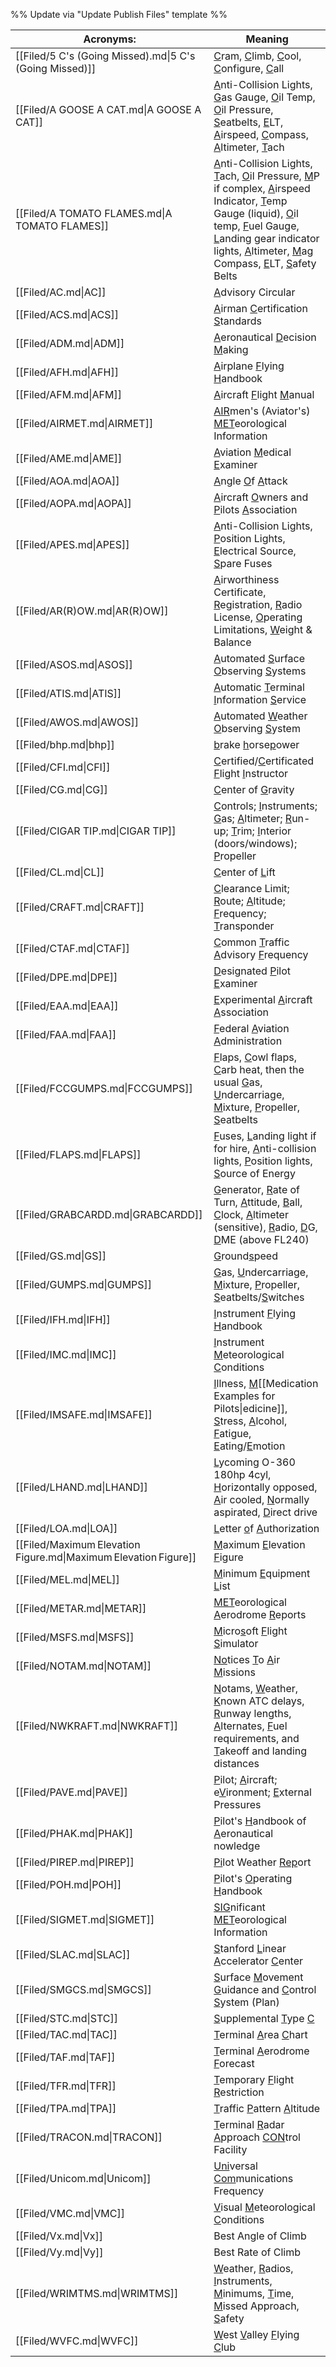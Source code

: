 %% Update via "Update Publish Files" template %% 

| Acronyms:                                                       | Meaning                                                                                                                                                                                                                                                                                       |
| --------------------------------------------------------------- | --------------------------------------------------------------------------------------------------------------------------------------------------------------------------------------------------------------------------------------------------------------------------------------------- |
| [[Filed/5 C's (Going Missed).md\|5 C's (Going Missed)]]         | <u>C</u>ram, <u>C</u>limb, <u>C</u>ool, <u>C</u>onfigure, <u>C</u>all                                                                                                                                                                                                                         |
| [[Filed/A GOOSE A CAT.md\|A GOOSE A CAT]]                       | <u>A</u>nti-Collision Lights, <u>G</u>as Gauge, <u>O</u>il Temp, <u>O</u>il Pressure, <u>S</u>eatbelts, <u>E</u>LT, <u>A</u>irspeed, <u>C</u>ompass, <u>A</u>ltimeter, <u>T</u>ach                                                                                                            |
| [[Filed/A TOMATO FLAMES.md\|A TOMATO FLAMES]]                   | <u>A</u>nti-Collision Lights, <u>T</u>ach, <u>O</u>il Pressure, <u>M</u>P if complex, <u>A</u>irspeed Indicator, <u>T</u>emp Gauge (liquid), <u>O</u>il temp,  <u>F</u>uel Gauge, <u>L</u>anding gear indicator lights, <u>A</u>ltimeter, <u>M</u>ag Compass, <u>E</u>LT, <u>S</u>afety Belts |
| [[Filed/AC.md\|AC]]                                             | <u>A</u>dvisory <u></u>Circular                                                                                                                                                                                                                                                               |
| [[Filed/ACS.md\|ACS]]                                           | <u>A</u>irman <u>C</u>ertification <u>S</u>tandards                                                                                                                                                                                                                                           |
| [[Filed/ADM.md\|ADM]]                                           | <u>A</u>eronautical <u>D</u>ecision <u>M</u>aking                                                                                                                                                                                                                                             |
| [[Filed/AFH.md\|AFH]]                                           | <u>A</u>irplane <u>F</u>lying <u>H</u>andbook                                                                                                                                                                                                                                                 |
| [[Filed/AFM.md\|AFM]]                                           | <u>A</u>ircraft <u>F</u>light <u>M</u>anual                                                                                                                                                                                                                                                   |
| [[Filed/AIRMET.md\|AIRMET]]                                     | <u>AIR</u>men's (Aviator's) <u>MET</u>eorological Information                                                                                                                                                                                                                                 |
| [[Filed/AME.md\|AME]]                                           | <u>A</u>viation <u>M</u>edical <u>E</u>xaminer                                                                                                                                                                                                                                                |
| [[Filed/AOA.md\|AOA]]                                           | <u>A</u>ngle <u>O</u>f <u>A</u>ttack                                                                                                                                                                                                                                                          |
| [[Filed/AOPA.md\|AOPA]]                                         | <u>A</u>ircraft <u>O</u>wners and <u>P</u>ilots <u>A</u>ssociation                                                                                                                                                                                                                            |
| [[Filed/APES.md\|APES]]                                         | <u>A</u>nti-Collision Lights, <u>P</u>osition Lights, <u>E</u>lectrical Source, <u>S</u>pare Fuses                                                                                                                                                                                            |
| [[Filed/AR(R)OW.md\|AR(R)OW]]                                   | <u>A</u>irworthiness Certificate, <u>R</u>egistration, <u>R</u>adio License, <u>O</u>perating Limitations, <u>W</u>eight & Balance                                                                                                                                                            |
| [[Filed/ASOS.md\|ASOS]]                                         | <u>A</u>utomated <u>S</u>urface <u>O</u>bserving <u>S</u>ystems                                                                                                                                                                                                                               |
| [[Filed/ATIS.md\|ATIS]]                                         | <u>A</u>utomatic <u>T</u>erminal <u>I</u>nformation <u>S</u>ervice                                                                                                                                                                                                                            |
| [[Filed/AWOS.md\|AWOS]]                                         | <u>A</u>utomated <u>W</u>eather <u>O</u>bserving <u>S</u>ystem                                                                                                                                                                                                                                |
| [[Filed/bhp.md\|bhp]]                                           | <u>b</u>rake <u>h</u>orse<u>p</u>ower                                                                                                                                                                                                                                                         |
| [[Filed/CFI.md\|CFI]]                                           | <u>C</u>ertified/<u>C</u>ertificated <u>F</u>light <u>I</u>nstructor                                                                                                                                                                                                                          |
| [[Filed/CG.md\|CG]]                                             | <u>C</u>enter of <u>G</u>ravity                                                                                                                                                                                                                                                               |
| [[Filed/CIGAR TIP.md\|CIGAR TIP]]                               | <u>C</u>ontrols; <u>I</u>nstruments; <u>G</u>as; <u>A</u>ltimeter; <u>R</u>un-up; <u>T</u>rim; <u>I</u>nterior (doors/windows); <u>P</u>ropeller                                                                                                                                              |
| [[Filed/CL.md\|CL]]                                             | <u>C</u>enter of <u>L</u>ift                                                                                                                                                                                                                                                                  |
| [[Filed/CRAFT.md\|CRAFT]]                                       | <u>C</u>learance Limit; <u>R</u>oute; <u>A</u>ltitude; <u>F</u>requency; <u>T</u>ransponder                                                                                                                                                                                                   |
| [[Filed/CTAF.md\|CTAF]]                                         | <u>C</u>ommon <u>T</u>raffic <u>A</u>dvisory <u>F</u>requency                                                                                                                                                                                                                                 |
| [[Filed/DPE.md\|DPE]]                                           | <u>D</u>esignated <u>P</u>ilot <u>E</u>xaminer                                                                                                                                                                                                                                                |
| [[Filed/EAA.md\|EAA]]                                           | <u>E</u>xperimental <u>A</u>ircraft <u>A</u>ssociation                                                                                                                                                                                                                                        |
| [[Filed/FAA.md\|FAA]]                                           | <u>F</u>ederal <u>A</u>viation <u>A</u>dministration                                                                                                                                                                                                                                          |
| [[Filed/FCCGUMPS.md\|FCCGUMPS]]                                 | <u>F</u>laps, <u>C</u>owl flaps, <u>C</u>arb heat, then the usual <u>G</u>as, <u>U</u>ndercarriage, <u>M</u>ixture, <u>P</u>ropeller, <u>S</u>eatbelts                                                                                                                                        |
| [[Filed/FLAPS.md\|FLAPS]]                                       | <u>F</u>uses, <u>L</u>anding light if for hire, <u>A</u>nti-collision lights, <u>P</u>osition lights, <u>S</u>ource of Energy                                                                                                                                                                 |
| [[Filed/GRABCARDD.md\|GRABCARDD]]                               | <u>G</u>enerator, <u>R</u>ate of Turn, <u>A</u>ttitude, <u>B</u>all, <u>C</u>lock, <u>A</u>ltimeter (sensitive), <u>R</u>adio, <u>D</u>G, <u>D</u>ME (above FL240)                                                                                                                            |
| [[Filed/GS.md\|GS]]                                             | <u>G</u>round<u>s</u>peed                                                                                                                                                                                                                                                                     |
| [[Filed/GUMPS.md\|GUMPS]]                                       | <u>G</u>as, <u>U</u>ndercarriage, <u>M</u>ixture, <u>P</u>ropeller, <u>S</u>eatbelts/<u>S</u>witches                                                                                                                                                                                          |
| [[Filed/IFH.md\|IFH]]                                           | <u>I</u>nstrument <u>F</u>lying <u>H</u>andbook                                                                                                                                                                                                                                               |
| [[Filed/IMC.md\|IMC]]                                           | <u>I</u>nstrument <u>M</u>eteorological <u>C</u>onditions                                                                                                                                                                                                                                     |
| [[Filed/IMSAFE.md\|IMSAFE]]                                     | <u>I</u>llness, <u>M</u>[[Medication Examples for Pilots\|edicine]], <u>S</u>tress, <u>A</u>lcohol, <u>F</u>atigue, <u>E</u>ating/<u>E</u>motion                                                                                                                                              |
| [[Filed/LHAND.md\|LHAND]]                                       | <u>L</u>ycoming O-360 180hp 4cyl, <u>H</u>orizontally opposed, <u>A</u>ir cooled, <u>N</u>ormally aspirated, <u>D</u>irect drive                                                                                                                                                              |
| [[Filed/LOA.md\|LOA]]                                           | <u>L</u>etter <u>o</u>f <u>A</u>uthorization                                                                                                                                                                                                                                                  |
| [[Filed/Maximum Elevation Figure.md\|Maximum Elevation Figure]] | <u>M</u>aximum <u>E</u>levation <u>F</u>igure                                                                                                                                                                                                                                                 |
| [[Filed/MEL.md\|MEL]]                                           | <u>M</u>inimum <u>E</u>quipment <u>L</u>ist                                                                                                                                                                                                                                                   |
| [[Filed/METAR.md\|METAR]]                                       | <u>MET</u>eorological <u>A</u>erodrome <u>R</u>eports                                                                                                                                                                                                                                         |
| [[Filed/MSFS.md\|MSFS]]                                         | <u>M</u>icro<u>s</u>oft <u>F</u>light <u>S</u>imulator                                                                                                                                                                                                                                        |
| [[Filed/NOTAM.md\|NOTAM]]                                       | <u>No</u>tices <u>T</u>o <u>A</u>ir <u>M</u>issions                                                                                                                                                                                                                                           |
| [[Filed/NWKRAFT.md\|NWKRAFT]]                                   | <u>N</u>otams, <u>W</u>eather, <u>K</u>nown ATC delays, <u>R</u>unway lengths, <u>A</u>lternates, <u>F</u>uel requirements, and <u>T</u>akeoff and landing distances                                                                                                                          |
| [[Filed/PAVE.md\|PAVE]]                                         | <u>P</u>ilot; <u>A</u>ircraft; e<u>V</u>ironment; <u>E</u>xternal Pressures                                                                                                                                                                                                                   |
| [[Filed/PHAK.md\|PHAK]]                                         | <u>P</u>ilot's <u>H</u>andbook of <u>A</u>eronautical <u></u>nowledge                                                                                                                                                                                                                         |
| [[Filed/PIREP.md\|PIREP]]                                       | <u>Pi</u>lot Weather <u>Rep</u>ort                                                                                                                                                                                                                                                            |
| [[Filed/POH.md\|POH]]                                           | <u>P</u>ilot's <u>O</u>perating <u>H</u>andbook                                                                                                                                                                                                                                               |
| [[Filed/SIGMET.md\|SIGMET]]                                     | <u>SIG</u>nificant <u>MET</u>eorological Information                                                                                                                                                                                                                                          |
| [[Filed/SLAC.md\|SLAC]]                                         | <u>S</u>tanford <u>L</u>inear <u>A</u>ccelerator <u>C</u>enter                                                                                                                                                                                                                                |
| [[Filed/SMGCS.md\|SMGCS]]                                       | <u>S</u>urface <u>M</u>ovement <u>G</u>uidance and <u>C</u>ontrol <u>S</u>ystem (Plan)                                                                                                                                                                                                        |
| [[Filed/STC.md\|STC]]                                           | <u>S</u>upplemental <u>T</u>ype <u>C                                                                                                                                                                                                                                                          |
| [[Filed/TAC.md\|TAC]]                                           | <u>T</u>erminal <u>A</u>rea <u>C</u>hart                                                                                                                                                                                                                                                      |
| [[Filed/TAF.md\|TAF]]                                           | <u>T</u>erminal <u>A</u>erodrome <u>F</u>orecast                                                                                                                                                                                                                                              |
| [[Filed/TFR.md\|TFR]]                                           | <u>T</u>emporary <u>F</u>light <u>R</u>estriction                                                                                                                                                                                                                                             |
| [[Filed/TPA.md\|TPA]]                                           | <u>T</u>raffic <u>P</u>attern <u>A</u>ltitude                                                                                                                                                                                                                                                 |
| [[Filed/TRACON.md\|TRACON]]                                     | <u>T</u>erminal <u>R</u>adar <u>A</u>pproach <u>CON</u>trol Facility                                                                                                                                                                                                                          |
| [[Filed/Unicom.md\|Unicom]]                                     | <u>Uni</u>versal <u>Com</u>munications Frequency                                                                                                                                                                                                                                              |
| [[Filed/VMC.md\|VMC]]                                           | <u>V</u>isual <u>M</u>eteorological <u>C</u>onditions                                                                                                                                                                                                                                         |
| [[Filed/Vx.md\|Vx]]                                             | Best Angle of Climb                                                                                                                                                                                                                                                                           |
| [[Filed/Vy.md\|Vy]]                                             | Best Rate of Climb                                                                                                                                                                                                                                                                            |
| [[Filed/WRIMTMS.md\|WRIMTMS]]                                   | <u>W</u>eather, <u>R</u>adios, <u>I</u>nstruments, <u>M</u>inimums, <u>T</u>ime, <u>M</u>issed Approach, <u>S</u>afety                                                                                                                                                                        |
| [[Filed/WVFC.md\|WVFC]]                                         | <u>W</u>est <u>V</u>alley <u>F</u>lying <u>C</u>lub                                                                                                                                                                                                                                           |
